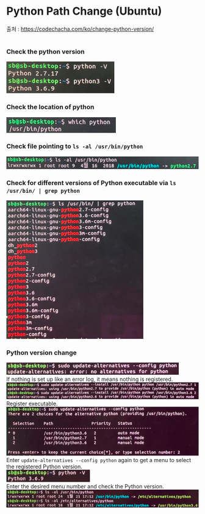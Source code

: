 # Python Path Change (Ubuntu)
출처 : https://codechacha.com/ko/change-python-version/ <br><br>
### Check the python version
![pythonVersion](https://github.com/Kim-SuBin/2020_winter_Intern/blob/master/img/pythonVersion.PNG)

### Check the location of python
![whichPython](https://github.com/Kim-SuBin/2020_winter_Intern/blob/master/img/whichPython.PNG)

### Check file pointing to `ls -al /usr/bin/python`
![pythonFile](https://github.com/Kim-SuBin/2020_winter_Intern/blob/master/img/pythonFile.PNG)

### Check for different versions of Python executable via `ls /usr/bin/ | grep python`
![grepPython](https://github.com/Kim-SuBin/2020_winter_Intern/blob/master/img/grepPython.PNG)

### Python version change
![checkAlternatives](https://github.com/Kim-SuBin/2020_winter_Intern/blob/master/img/checkAlternatives.PNG)
<br> If nothing is set up like an error log, it means nothing is registered. <br>
![addAlternatives](https://github.com/Kim-SuBin/2020_winter_Intern/blob/master/img/addAlternatives.PNG)
<br> Register executable. <br>
![changeConfig](https://github.com/Kim-SuBin/2020_winter_Intern/blob/master/img/changeConfig.PNG)
<br> Enter `update-alternatives --config python` again to get a menu to select the registered Python version. <br>
![changedPython](https://github.com/Kim-SuBin/2020_winter_Intern/blob/master/img/changedPython.PNG)
<br> Enter the desired menu number and check the Python version. <br>
![changedBinAndAlternatives](https://github.com/Kim-SuBin/2020_winter_Intern/blob/master/img/changedBinAndAlternatives.PNG)
